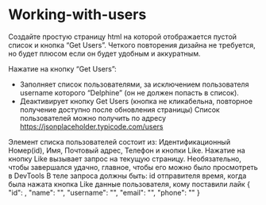 # Working-with-users
Создайте простую страницу html на которой отображается пустой список и кнопка “Get Users”.
Четкого повторения дизайна не требуется, но будет плюсом если он будет удобным и аккуратным.
 
Нажатие на кнопку “Get Users”:
- Заполняет список пользователями, за исключением пользователя username которого “Delphine” (он не должен попасть в список).
- Деактивирует кнопку Get Users (кнопка не кликабельна, повторное получение доступно после обновления страницы)
Список пользователей можно получить по адресу https://jsonplaceholder.typicode.com/users
 
Элемент списка пользователей состоит из: Идентификационный Номер(id), Имя, Почтовый адрес, Телефон и кнопки Like.
Нажатие на кнопку Like вызывает запрос на текущую страницу. Необязательно, чтобы завершался удачно, главное, чтобы его можно было просмотреть в DevTools
В теле запроса должны быть:
id отправителя
время, когда была нажата кнопка Like
данные пользователя, кому поставили лайк
{
  "id": ,
  "name": "",
  "username": "",
  "email": "",
  "phone": ""
}
